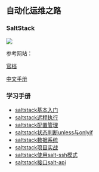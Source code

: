 ## 自动化运维之路
### SaltStack
![](https://raw.githubusercontent.com/buji595/automation/master/SaltStack/saltstack-logo.png)

参考网站：

[官档](https://docs.saltstack.com/en/latest/)

[中文手册](https://github.com/watermelonbig/SaltStack-Chinese-ManualBook)
### 学习手册
- [saltstack基本入门](https://buji595.github.io/2019/05/13/saltstack%E5%9F%BA%E6%9C%AC%E5%85%A5%E9%97%A8/)
- [saltstack远程执行](https://buji595.github.io/2019/05/14/saltstack%E8%BF%9C%E7%A8%8B%E6%89%A7%E8%A1%8C/)
- [saltstack配置管理](https://buji595.github.io/2019/05/15/saltstack%E9%85%8D%E7%BD%AE%E7%AE%A1%E7%90%86/)
- [saltstack状态判断unless与onlyif](https://buji595.github.io/2019/05/17/saltstack%E7%8A%B6%E6%80%81%E5%88%A4%E6%96%ADunless%E4%B8%8Eonlyif/)
- [saltstack数据系统](https://buji595.github.io/2019/05/17/saltstack%E6%95%B0%E6%8D%AE%E7%B3%BB%E7%BB%9F/)
- [saltstack项目实战](https://buji595.github.io/2019/05/21/saltstack%E9%A1%B9%E7%9B%AE%E5%AE%9E%E6%88%98/)
- [saltstack使用salt-ssh模式](https://buji595.github.io/2019/05/20/saltstack%E4%BD%BF%E7%94%A8salt-ssh/)
- [saltstack接口salt-api](https://buji595.github.io/2019/05/20/saltstack%E6%8E%A5%E5%8F%A3salt-api/)
